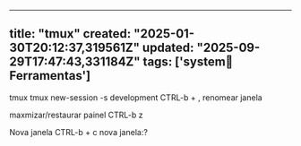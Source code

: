 
--- 
title: "tmux"
created: "2025-01-30T20:12:37,319561Z"
updated: "2025-09-29T17:47:43,331184Z"
tags: ['system:notebook:Ferramentas']
--- 

tmux
tmux new-session -s development
    CTRL-b + , renomear janela

maxmizar/restaurar painel CTRL-b z

Nova janela
    CTRL-b + c nova janela:?